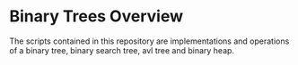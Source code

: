 
# Binary Trees Overview #
The scripts contained in this repository are implementations and operations of a binary tree, binary search tree, avl tree and binary heap.  
